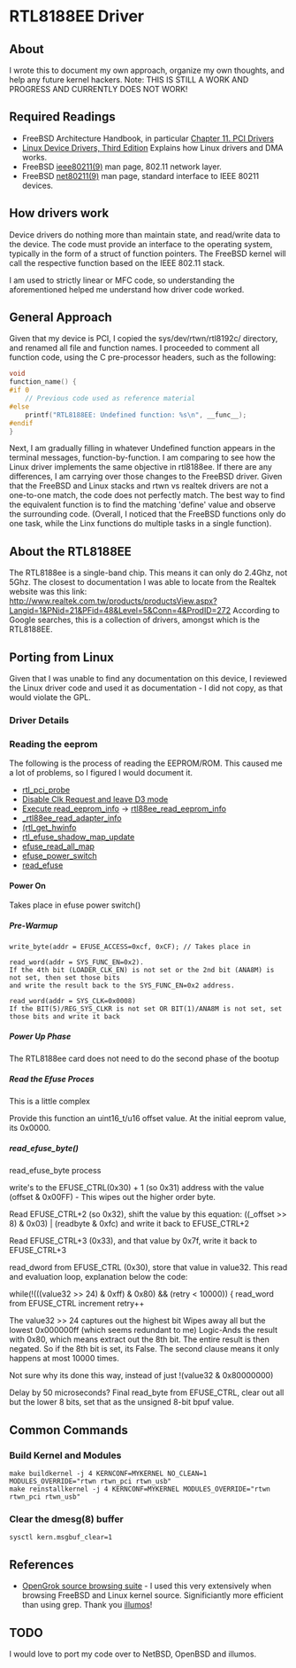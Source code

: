 # RTL8188EE Driver

## About

I wrote this to document my own approach, organize my own thoughts, and help any future kernel hackers.
Note: THIS IS STILL A WORK AND PROGRESS AND CURRENTLY DOES NOT WORK!

## Required Readings

* FreeBSD Architecture Handbook, in particular [Chapter 11. PCI Drivers](https://www.freebsd.org/doc/en_US.ISO8859-1/books/arch-handbook/pci.html)
* [Linux Device Drivers, Third Edition](https://lwn.net/Kernel/LDD3/) Explains how Linux drivers and DMA works.
* FreeBSD [ieee80211(9)](https://www.freebsd.org/cgi/man.cgi?query=ieee80211) man page, 802.11 network layer.
* FreeBSD [net80211(9)](https://www.freebsd.org/cgi/man.cgi?query=net80211) man page, standard interface to IEEE 80211 devices.

## How drivers work

Device drivers do nothing more than maintain state, and read/write data to the device. The code must 
provide an interface to the operating system, typically in the form of a struct of function 
pointers. The FreeBSD kernel will call the respective function based on the IEEE 802.11 stack.

I am used to strictly linear or MFC code, so understanding the aforementioned helped me understand 
how driver code worked.

## General Approach

Given that my device is PCI, I copied the sys/dev/rtwn/rtl8192c/ directory, and renamed all file and 
function names. I proceeded to comment all function code, using the C pre-processor headers, such as 
the following:

```c
void
function_name() {
#if 0
    // Previous code used as reference material
#else
    printf("RTL8188EE: Undefined function: %s\n", __func__);
#endif
}
```

Next, I am gradually filling in whatever Undefined function appears in the terminal messages,
function-by-function. I am comparing to see how the Linux driver implements the same objective in rtl8188ee.
If there are any differences, I am carrying over those changes to the FreeBSD driver. Given that the FreeBSD
and Linux stacks and rtwn vs realtek drivers are not a one-to-one match, the code does not perfectly match.
The best way to find the equivalent function is to find the matching 'define' value and observe the
surrounding code. (Overall, I noticed that the FreeBSD functions only do one task, while the Linx functions
do multiple tasks in a single function).

## About the RTL8188EE

The RTL8188ee is a single-band chip. This means it can only do 2.4Ghz, not 5Ghz.
The closest to documentation I was able to locate from the Realtek website was this link:
http://www.realtek.com.tw/products/productsView.aspx?Langid=1&PNid=21&PFid=48&Level=5&Conn=4&ProdID=272
According to Google searches, this is a collection of drivers, amongst which is the RTL8188EE.

## Porting from Linux

Given that I was unable to find any documentation on this device, I reviewed the Linux driver code 
and used it as documentation - I did not copy, as that would violate the GPL.

### Driver Details

### Reading the eeprom

The following is the process of reading the EEPROM/ROM. This caused me a lot of problems, so I figured I would document it.
* [rtl\_pci\_probe](http://src.illumos.org/source/xref/linux-master/drivers/net/wireless/realtek/rtlwifi/pci.c#2164)
* [Disable Clk Request and leave D3 mode](http://src.illumos.org/source/xref/linux-master/drivers/net/wireless/realtek/rtlwifi/pci.c#2248)
* [Execute read\_eeprom\_info](http://src.illumos.org/source/xref/linux-master/drivers/net/wireless/realtek/rtlwifi/pci.c#2265) -> [rtl88ee\_read\_eeprom\_info](http://src.illumos.org/source/xref/linux-master/drivers/net/wireless/realtek/rtlwifi/rtl8188ee/hw.c#1954)
* [\_rtl88ee\_read\_adapter\_info](http://src.illumos.org/source/xref/linux-master/drivers/net/wireless/realtek/rtlwifi/rtl8188ee/hw.c#_rtl88ee_read_adapter_info)
* [(rtl\_get\_hwinfo](http://src.illumos.org/source/xref/linux-master/drivers/net/wireless/realtek/rtlwifi/efuse.c#1249)
* [rtl\_efuse\_shadow\_map\_update](http://src.illumos.org/source/xref/linux-master/drivers/net/wireless/realtek/rtlwifi/efuse.c#520)
* [efuse\_read\_all\_map](http://src.illumos.org/source/xref/linux-master/drivers/net/wireless/realtek/rtlwifi/efuse.c#efuse_read_all_map)
* [efuse\_power\_switch](http://src.illumos.org/source/xref/linux-master/drivers/net/wireless/realtek/rtlwifi/efuse.c#1125)
* [read\_efuse](http://src.illumos.org/source/xref/linux-master/drivers/net/wireless/realtek/rtlwifi/efuse.c#read_efuse)


#### Power On

Takes place in efuse power switch()

##### Pre-Warmup

```
write_byte(addr = EFUSE_ACCESS=0xcf, 0xCF); // Takes place in 

read_word(addr = SYS_FUNC_EN=0x2).
If the 4th bit (LOADER_CLK_EN) is not set or the 2nd bit (ANA8M) is not set, then set those bits
and write the result back to the SYS_FUNC_EN=0x2 address.

read_word(addr = SYS_CLK=0x0008)
If the BIT(5)/REG_SYS_CLKR is not set OR BIT(1)/ANA8M is not set, set those bits and write it back 

```
##### Power Up Phase

The RTL8188ee card does not need to do the second phase of the bootup


##### Read the Efuse Proces

This is a little complex

Provide this function an uint16_t/u16 offset value. At the initial eeprom value, its 0x0000.

##### read_efuse_byte()

read_efuse_byte process

write's to the EFUSE_CTRL(0x30) + 1 (so 0x31) address with the value (offset & 0x00FF) - This wipes out the higher order byte.

Read EFUSE_CTRL+2 (so 0x32), shift the value by this equation:
((_offset >> 8) & 0x03) | (readbyte & 0xfc)
and write it back to EFUSE_CTRL+2

Read EFUSE_CTRL+3 (0x33), and that value by 0x7f, write it back to EFUSE_CTRL+3

read_dword from EFUSE_CTRL (0x30), store that value in value32.
This read and evaluation loop, explanation below the code:

while(!(((value32 >> 24) & 0xff) & 0x80) && (retry < 10000)) {
	read_word from EFUSE_CTRL
	increment retry++

The value32 >> 24 captures out the highest bit
Wipes away all but the lowest 0x000000ff (which seems redundant to me)
Logic-Ands the result with 0x80, which means extract out the 8th bit.
The entire result is then negated. So if the 8th bit is set, its False.
The second clause means it only happens at most 10000 times.

Not sure why its done this way, instead of just !(value32 & 0x80000000)

Delay by 50 microseconds?
Final read_byte from EFUSE_CTRL, clear out all but the lower 8 bits, set that as the unsigned 8-bit bpuf value.

## Common Commands

### Build Kernel and Modules

```
make buildkernel -j 4 KERNCONF=MYKERNEL NO_CLEAN=1 MODULES_OVERRIDE="rtwn rtwn_pci rtwn_usb"
make reinstallkernel -j 4 KERNCONF=MYKERNEL MODULES_OVERRIDE="rtwn rtwn_pci rtwn_usb"
```

### Clear the dmesg(8) buffer

```
sysctl kern.msgbuf_clear=1
```

## References

* [OpenGrok source browsing suite](http://src.illumos.org/source/) - I used this very extensively 
when browsing FreeBSD and Linux kernel source. Significiantly more efficient than using grep. Thank 
you [illumos](https://www.illumos.org/)!

## TODO

I would love to port my code over to NetBSD, OpenBSD and illumos.

